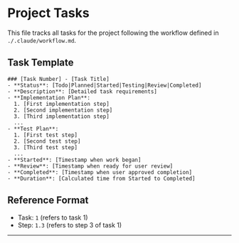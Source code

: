 # Project Tasks

This file tracks all tasks for the project following the workflow defined in `./.claude/workflow.md`.

## Task Template

```
### [Task Number] - [Task Title]
- **Status**: [Todo|Planned|Started|Testing|Review|Completed]
- **Description**: [Detailed task requirements]
- **Implementation Plan**: 
  1. [First implementation step]
  2. [Second implementation step]
  3. [Third implementation step]
  ...
- **Test Plan**: 
  1. [First test step]
  2. [Second test step]
  3. [Third test step]
  ...
- **Started**: [Timestamp when work began]
- **Review**: [Timestamp when ready for user review]
- **Completed**: [Timestamp when user approved completion]
- **Duration**: [Calculated time from Started to Completed]
```

## Reference Format
- Task: `1` (refers to task 1)
- Step: `1.3` (refers to step 3 of task 1)

---

<!-- Tasks will be added below as they are created -->